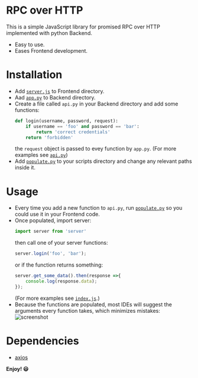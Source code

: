 # RPC over HTTP

This is a simple JavaScript library for promised RPC over HTTP implemented with python Backend.
  - Easy to use.
  - Eases Frontend development.

# Installation

  - Add [`server.js`] to Frontend directory.
  - Aad [`app.py`] to Backend directory.
  - Create a file called `api.py` in your Backend directory and add some functions:
    ```py
    def login(username, password, request):
        if username == 'foo' and password == 'bar':
            return 'correct credentials'
        return 'forbidden'
    ```
    the `request` object is passed to evey function by `app.py`.
(For more examples see [`api.py`])
  - Add [`populate.py`] to your scripts directory and change any relevant paths inside it.

# Usage
- Every time you add a new function to `api.py`, run [`populate.py`] so you could use it in your Frontend code.
- Once populated, import server:
    ```js
    import server from 'server'
    ```
    then call one of your server functions:
    ```js
    server.login('foo', 'bar');
    ```
    or if the function returns something:
    ```js
    server.get_some_data().then(response =>{
        console.log(response.data);
    });
    ```
    (For more examples see [`index.js`].)
- Because the functions are populated, most IDEs will suggest the arguments every function takes, which minimizes mistakes:
![screenshot](https://i.imgur.com/tXoClep.png)

# Dependencies
- [axios]

 **Enjoy! 😃**

[`api.py`]: <https://github.com/idomoz/rpc-over-http/blob/master/api.py>
[`server.js`]: <https://github.com/idomoz/rpc-over-http/blob/master/server.js>
[`app.py`]: <https://github.com/idomoz/rpc-over-http/blob/master/app.py>
[`populate.py`]: <https://github.com/idomoz/rpc-over-http/blob/master/populate.py>
[`index.js`]: <https://github.com/idomoz/rpc-over-http/blob/master/index.js>
[axios]: <https://github.com/axios/axios>
